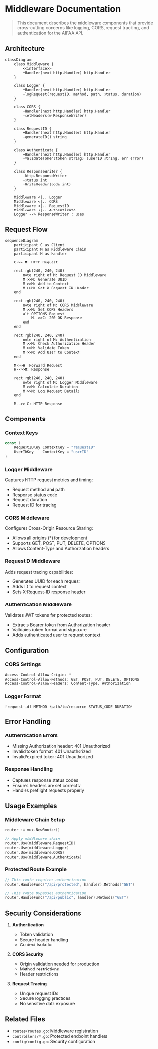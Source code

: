 # Middleware Documentation

> This document describes the middleware components that provide cross-cutting concerns like logging, CORS, request tracking, and authentication for the AIFAA API.

## Architecture

```mermaid
classDiagram
    class Middleware {
        <<interface>>
        +Handler(next http.Handler) http.Handler
    }

    class Logger {
        +Handler(next http.Handler) http.Handler
        -logRequest(requestID, method, path, status, duration)
    }

    class CORS {
        +Handler(next http.Handler) http.Handler
        -setHeaders(w ResponseWriter)
    }

    class RequestID {
        +Handler(next http.Handler) http.Handler
        -generateID() string
    }

    class Authenticate {
        +Handler(next http.Handler) http.Handler
        -validateToken(token string) (userID string, err error)
    }

    class ResponseWriter {
        -http.ResponseWriter
        -status int
        +WriteHeader(code int)
    }

    Middleware <|.. Logger
    Middleware <|.. CORS
    Middleware <|.. RequestID
    Middleware <|.. Authenticate
    Logger --> ResponseWriter : uses

```

## Request Flow

```mermaid
sequenceDiagram
    participant C as Client
    participant M as Middleware Chain
    participant H as Handler

    C->>+M: HTTP Request

    rect rgb(240, 240, 240)
        note right of M: Request ID Middleware
        M->>M: Generate UUID
        M->>M: Add to Context
        M->>M: Set X-Request-ID Header
    end

    rect rgb(240, 240, 240)
        note right of M: CORS Middleware
        M->>M: Set CORS Headers
        alt OPTIONS Request
            M-->>C: 200 OK Response
        end
    end

    rect rgb(240, 240, 240)
        note right of M: Authentication
        M->>M: Check Authorization Header
        M->>M: Validate Token
        M->>M: Add User to Context
    end

    M->>H: Forward Request
    H-->>M: Response

    rect rgb(240, 240, 240)
        note right of M: Logger Middleware
        M->>M: Calculate Duration
        M->>M: Log Request Details
    end

    M-->>-C: HTTP Response
```

## Components

### Context Keys

```go
const (
    RequestIDKey ContextKey = "requestID"
    UserIDKey    ContextKey = "userID"
)
```

### Logger Middleware

Captures HTTP request metrics and timing:

- Request method and path
- Response status code
- Request duration
- Request ID for tracing

### CORS Middleware

Configures Cross-Origin Resource Sharing:

- Allows all origins (\*) for development
- Supports GET, POST, PUT, DELETE, OPTIONS
- Allows Content-Type and Authorization headers

### RequestID Middleware

Adds request tracing capabilities:

- Generates UUID for each request
- Adds ID to request context
- Sets X-Request-ID response header

### Authentication Middleware

Validates JWT tokens for protected routes:

- Extracts Bearer token from Authorization header
- Validates token format and signature
- Adds authenticated user to request context

## Configuration

### CORS Settings

```go
Access-Control-Allow-Origin: *
Access-Control-Allow-Methods: GET, POST, PUT, DELETE, OPTIONS
Access-Control-Allow-Headers: Content-Type, Authorization
```

### Logger Format

```
[request-id] METHOD /path/to/resource STATUS_CODE DURATION
```

## Error Handling

### Authentication Errors

- Missing Authorization header: 401 Unauthorized
- Invalid token format: 401 Unauthorized
- Invalid/expired token: 401 Unauthorized

### Response Handling

- Captures response status codes
- Ensures headers are set correctly
- Handles preflight requests properly

## Usage Examples

### Middleware Chain Setup

```go
router := mux.NewRouter()

// Apply middleware chain
router.Use(middleware.RequestID)
router.Use(middleware.Logger)
router.Use(middleware.CORS)
router.Use(middleware.Authenticate)
```

### Protected Route Example

```go
// This route requires authentication
router.HandleFunc("/api/protected", handler).Methods("GET")

// This route bypasses authentication
router.HandleFunc("/api/public", handler).Methods("GET")
```

## Security Considerations

1. **Authentication**

   - Token validation
   - Secure header handling
   - Context isolation

2. **CORS Security**

   - Origin validation needed for production
   - Method restrictions
   - Header restrictions

3. **Request Tracing**
   - Unique request IDs
   - Secure logging practices
   - No sensitive data exposure

## Related Files

- `routes/routes.go`: Middleware registration
- `controllers/*.go`: Protected endpoint handlers
- `config/config.go`: Security configuration

